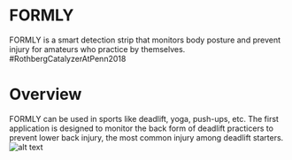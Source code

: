 # FORMLY
 FORMLY is a smart detection strip that monitors body posture and prevent injury for amateurs who practice by themselves. #RothbergCatalyzerAtPenn2018

# Overview
FORMLY can be used in sports like deadlift, yoga, push-ups, etc. The first application is designed to monitor the back form of deadlift practicers to prevent lower back injury, the most common injury among deadlift starters.
![alt text](https://github.com/sherrychen1120/liftvest/FORMLY_intro.png)
